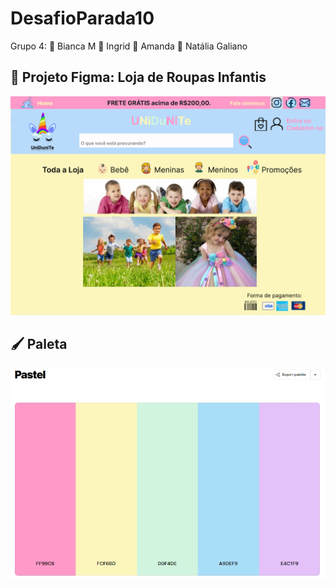 <h1> DesafioParada10 </h1>

<p>
Grupo 4:
📌 Bianca M
📌 Ingrid
📌 Amanda
📌 Natália Galiano
</p>

<h2>📍 Projeto Figma: Loja de Roupas Infantis</h2>

<p>
  <img alt="pagina principal" src="img/paginaprincipal.png">
</p>

<h2> 🖌 Paleta</h2>

<p>
  <img alt="paleta" src="img/paleta.jpg">
</p>

